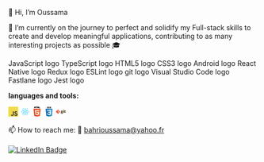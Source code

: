 👋 Hi, I’m Oussama 

🌱 I’m currently on the journey to perfect and solidify my Full-stack skills to create and develop meaningful applications, contributing to as many interesting projects as possible 🎓

JavaScript logo   TypeScript logo   HTML5 logo   CSS3 logo   Android logo   React Native logo   Redux logo   ESLint logo   git logo   Visual Studio Code logo   Fastlane logo   Jest logo

**languages and tools:** 

<code><img height="20" src="https://raw.githubusercontent.com/github/explore/80688e429a7d4ef2fca1e82350fe8e3517d3494d/topics/javascript/javascript.png"></code>
<code><img height="20" src="https://raw.githubusercontent.com/github/explore/80688e429a7d4ef2fca1e82350fe8e3517d3494d/topics/react/react.png"></code>
<code><img height="20" src="https://raw.githubusercontent.com/github/explore/80688e429a7d4ef2fca1e82350fe8e3517d3494d/topics/html/html.png"></code>
<code><img height="20" src="https://raw.githubusercontent.com/github/explore/80688e429a7d4ef2fca1e82350fe8e3517d3494d/topics/css/css.png"></code>
<code><img height="20" src="https://raw.githubusercontent.com/github/explore/80688e429a7d4ef2fca1e82350fe8e3517d3494d/topics/git/git.png"></code>

📫 How to reach me: 
    📧 bahrioussama@yahoo.fr 
    <br/><br/>
    [![LinkedIn Badge](https://img.shields.io/badge/LinkedIn-0077B5?style=for-the-badge&logo=linkedin&logoColor=white)](https://www.linkedin.com/in/oussama-bahri/)


